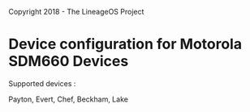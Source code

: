 Copyright 2018 - The LineageOS Project

Device configuration for Motorola SDM660 Devices
======================================

Supported devices :

Payton, Evert, Chef, Beckham, Lake
